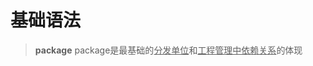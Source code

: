 # 基础语法
> **package**
> package是最基础的<span style="text-decoration: underline">分发单位</span>和<span style="text-decoration: underline">工程管理中依赖关系</span>的体现
